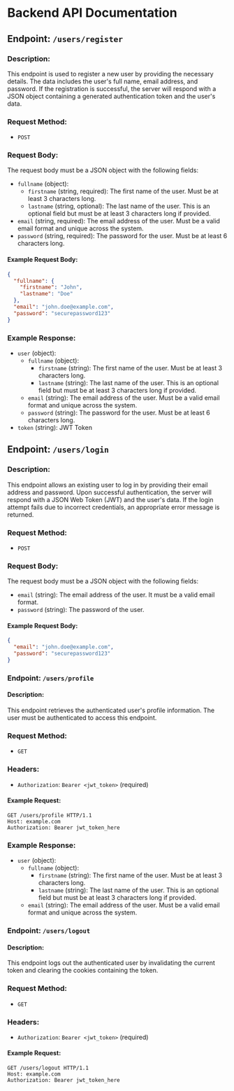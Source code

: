 # Backend API Documentation

## Endpoint: `/users/register`

### Description:
This endpoint is used to register a new user by providing the necessary details. The data includes the user's full name, email address, and password. If the registration is successful, the server will respond with a JSON object containing a generated authentication token and the user's data.

### Request Method:
- `POST`

### Request Body:

The request body must be a JSON object with the following fields:

- `fullname` (object):
  - `firstname` (string, required): The first name of the user. Must be at least 3 characters long.
  - `lastname` (string, optional): The last name of the user. This is an optional field but must be at least 3 characters long if provided.
- `email` (string, required): The email address of the user. Must be a valid email format and unique across the system.
- `password` (string, required): The password for the user. Must be at least 6 characters long.

#### Example Request Body:

```json
{
  "fullname": {
    "firstname": "John",
    "lastname": "Doe"
  },
  "email": "john.doe@example.com",
  "password": "securepassword123"
}
```

### Example Response:

- `user` (object):
    - `fullname` (object):
        - `firstname` (string): The first name of the user. Must be at least 3 characters long.
        - `lastname` (string): The last name of the user. This is an optional field but must be at least 3 characters long if provided.
    - `email` (string): The email address of the user. Must be a valid email format and unique across the system.
    - `password` (string): The password for the user. Must be at least 6 characters long.
- `token` (string): JWT Token

## Endpoint: `/users/login`

### Description:
This endpoint allows an existing user to log in by providing their email address and password. Upon successful authentication, the server will respond with a JSON Web Token (JWT) and the user's data. If the login attempt fails due to incorrect credentials, an appropriate error message is returned.

### Request Method:
- `POST`

### Request Body:

The request body must be a JSON object with the following fields:

- `email` (string): The email address of the user. It must be a valid email format.
- `password` (string): The password of the user.

#### Example Request Body:

```json
{
  "email": "john.doe@example.com",
  "password": "securepassword123"
}
```


### Endpoint: `/users/profile`

#### Description:
This endpoint retrieves the authenticated user's profile information. The user must be authenticated to access this endpoint.

### Request Method:
- `GET`

### Headers:
- `Authorization`: `Bearer <jwt_token>` (required)

#### Example Request:
```http
GET /users/profile HTTP/1.1
Host: example.com
Authorization: Bearer jwt_token_here
```

### Example Response:

- `user` (object):
    - `fullname` (object):
        - `firstname` (string): The first name of the user. Must be at least 3 characters long.
        - `lastname` (string): The last name of the user. This is an optional field but must be at least 3 characters long if provided.
    - `email` (string): The email address of the user. Must be a valid email format and unique across the system.


### Endpoint: `/users/logout`

#### Description:
This endpoint logs out the authenticated user by invalidating the current token and clearing the cookies containing the token.

### Request Method:
- `GET`

### Headers:
- `Authorization`: `Bearer <jwt_token>` (required)

#### Example Request:
```http
GET /users/logout HTTP/1.1
Host: example.com
Authorization: Bearer jwt_token_here
```